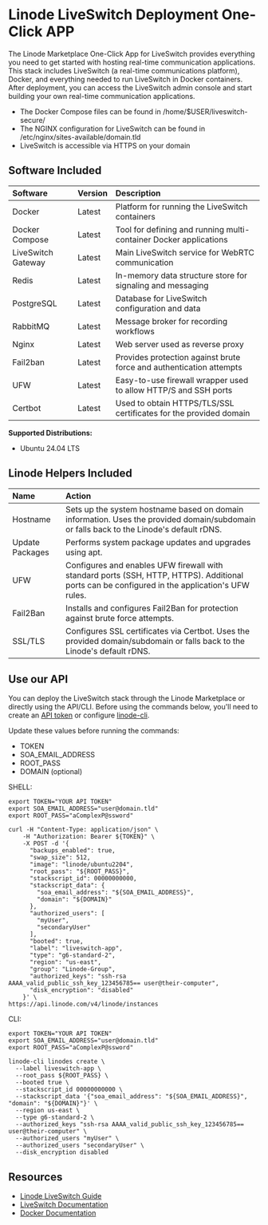 # Linode LiveSwitch Deployment One-Click APP

The Linode Marketplace One-Click App for LiveSwitch provides everything you need to get started with hosting real-time communication applications. This stack includes LiveSwitch (a real-time communications platform), Docker, and everything needed to run LiveSwitch in Docker containers. After deployment, you can access the LiveSwitch admin console and start building your own real-time communication applications.

* The Docker Compose files can be found in /home/$USER/liveswitch-secure/
* The NGINX configuration for LiveSwitch can be found in /etc/nginx/sites-available/domain.tld
* LiveSwitch is accessible via HTTPS on your domain

## Software Included

| Software  | Version   | Description   |
| :---      | :----     | :---          |
| Docker    | Latest    | Platform for running the LiveSwitch containers |
| Docker Compose | Latest | Tool for defining and running multi-container Docker applications |
| LiveSwitch Gateway | Latest | Main LiveSwitch service for WebRTC communication |
| Redis     | Latest    | In-memory data structure store for signaling and messaging |
| PostgreSQL | Latest   | Database for LiveSwitch configuration and data |
| RabbitMQ  | Latest    | Message broker for recording workflows |
| Nginx     | Latest    | Web server used as reverse proxy |
| Fail2ban  | Latest    | Provides protection against brute force and authentication attempts |
| UFW       | Latest    | Easy-to-use firewall wrapper used to allow HTTP/S and SSH ports |
| Certbot   | Latest    | Used to obtain HTTPS/TLS/SSL certificates for the provided domain |

**Supported Distributions:**

- Ubuntu 24.04 LTS

## Linode Helpers Included

| Name  | Action  |
| :---  | :---    |
| Hostname   | Sets up the system hostname based on domain information. Uses the provided domain/subdomain or falls back to the Linode's default rDNS. |
| Update Packages   | Performs system package updates and upgrades using apt. |
| UFW   | Configures and enables UFW firewall with standard ports (SSH, HTTP, HTTPS). Additional ports can be configured in the application's UFW rules. |
| Fail2Ban   | Installs and configures Fail2Ban for protection against brute force attempts. |
| SSL/TLS   | Configures SSL certificates via Certbot. Uses the provided domain/subdomain or falls back to the Linode's default rDNS. |


## Use our API

You can deploy the LiveSwitch stack through the Linode Marketplace or directly using the API/CLI. Before using the commands below, you'll need to create an [API token](https://www.linode.com/docs/products/tools/linode-api/get-started/#create-an-api-token) or configure [linode-cli](https://www.linode.com/products/cli/).

Update these values before running the commands:
- TOKEN
- SOA_EMAIL_ADDRESS
- ROOT_PASS
- DOMAIN (optional)

SHELL:
```
export TOKEN="YOUR API TOKEN"
export SOA_EMAIL_ADDRESS="user@domain.tld"
export ROOT_PASS="aComplexP@ssword"

curl -H "Content-Type: application/json" \
    -H "Authorization: Bearer ${TOKEN}" \
    -X POST -d '{
      "backups_enabled": true,
      "swap_size": 512,
      "image": "linode/ubuntu2204",
      "root_pass": "${ROOT_PASS}",
      "stackscript_id": 00000000000,
      "stackscript_data": {
        "soa_email_address": "${SOA_EMAIL_ADDRESS}",
        "domain": "${DOMAIN}"
      },
      "authorized_users": [
        "myUser",
        "secondaryUser"
      ],
      "booted": true,
      "label": "liveswitch-app",
      "type": "g6-standard-2",
      "region": "us-east",
      "group": "Linode-Group",
      "authorized_keys": "ssh-rsa AAAA_valid_public_ssh_key_123456785== user@their-computer",
      "disk_encryption": "disabled"
    }' \
https://api.linode.com/v4/linode/instances
```

CLI:
```
export TOKEN="YOUR API TOKEN"
export SOA_EMAIL_ADDRESS="user@domain.tld"
export ROOT_PASS="aComplexP@ssword"

linode-cli linodes create \
  --label liveswitch-app \
  --root_pass ${ROOT_PASS} \
  --booted true \
  --stackscript_id 00000000000 \
  --stackscript_data '{"soa_email_address": "${SOA_EMAIL_ADDRESS}", "domain": "${DOMAIN}"}' \
  --region us-east \
  --type g6-standard-2 \
  --authorized_keys "ssh-rsa AAAA_valid_public_ssh_key_123456785== user@their-computer" \
  --authorized_users "myUser" \
  --authorized_users "secondaryUser" \
  --disk_encryption disabled
```

## Resources

- [Linode LiveSwitch Guide](https://www.linode.com/docs/marketplace-docs/guides/liveswitch/)
- [LiveSwitch Documentation](https://developer.liveswitch.io/)
- [Docker Documentation](https://docs.docker.com/)

